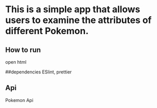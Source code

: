 # This is a simple app that allows users to examine the attributes of different Pokemon.

## How to run
open html

##dependencies
ESlint, prettier

## Api
Pokemon Api

